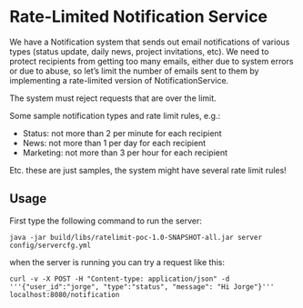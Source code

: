 
# Rate-Limited Notification Service

We have a Notification system that sends out email notifications of various types (status update, daily news, project invitations, etc). We need to protect recipients from getting too many emails, either due to system errors or due to abuse, so let’s limit the number of emails sent to them by implementing a rate-limited version of NotificationService.

The system must reject requests that are over the limit.

Some sample notification types and rate limit rules, e.g.:

- Status: not more than 2 per minute for each recipient
- News: not more than 1 per day for each recipient
- Marketing: not more than 3 per hour for each recipient

Etc. these are just samples, the system might have several rate limit rules!

## Usage 
First type the following command to run the server:
```shell
java -jar build/libs/ratelimit-poc-1.0-SNAPSHOT-all.jar server config/servercfg.yml
```
when the server is running you can try a request like this:
```shell
curl -v -X POST -H "Content-type: application/json" -d '''{"user_id":"jorge", "type":"status", "message": "Hi Jorge"}''' localhost:8080/notification
```

